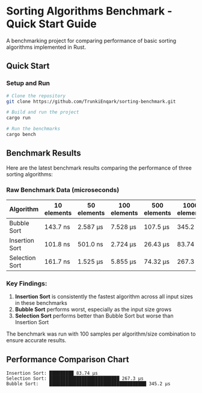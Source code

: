 # Sorting Algorithms Benchmark - Quick Start Guide

A benchmarking project for comparing performance of basic sorting algorithms implemented in Rust.

## Quick Start

### Setup and Run

```bash
# Clone the repository
git clone https://github.com/TrunkiEnqark/sorting-benchmark.git

# Build and run the project 
cargo run

# Run the benchmarks
cargo bench
```

## Benchmark Results

Here are the latest benchmark results comparing the performance of three sorting algorithms:

### Raw Benchmark Data (microseconds)

| Algorithm | 10 elements | 50 elements | 100 elements | 500 elements | 1000 elements |
|-----------|-------------|-------------|--------------|--------------|---------------|
| Bubble Sort | 143.7 ns | 2.587 μs | 7.528 μs | 107.5 μs | 345.2 μs |
| Insertion Sort | 101.8 ns | 501.0 ns | 2.724 μs | 26.43 μs | 83.74 μs |
| Selection Sort | 161.7 ns | 1.525 μs | 5.855 μs | 74.32 μs | 267.3 μs |

### Key Findings:

1. **Insertion Sort** is consistently the fastest algorithm across all input sizes in these benchmarks
2. **Bubble Sort** performs worst, especially as the input size grows
3. **Selection Sort** performs better than Bubble Sort but worse than Insertion Sort

The benchmark was run with 100 samples per algorithm/size combination to ensure accurate results.

## Performance Comparison Chart

```
Insertion Sort: █████████ 83.74 μs
Selection Sort: ██████████████████████████ 267.3 μs  
Bubble Sort:    ████████████████████████████████████ 345.2 μs
```
